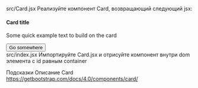 src/Card.jsx
Реализуйте компонент Card, возвращающий следующий jsx:

<div className="card">
  <div className="card-body">
    <h4 className="card-title">Card title</h4>
    <p className="card-text">Some quick example text to build on the card</p>
    <button type="button" className="btn btn-primary">Go somewhere</button>
  </div>
</div>
src/index.jsx
Импортируйте Card.jsx и отрисуйте компонент внутри dom элемента с id равным container

Подсказки
Описание Card https://getbootstrap.com/docs/4.0/components/card/